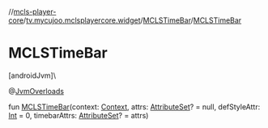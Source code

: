 //[mcls-player-core](../../../index.md)/[tv.mycujoo.mclsplayercore.widget](../index.md)/[MCLSTimeBar](index.md)/[MCLSTimeBar](-m-c-l-s-time-bar.md)

# MCLSTimeBar

[androidJvm]\

@[JvmOverloads](https://kotlinlang.org/api/latest/jvm/stdlib/kotlin.jvm/-jvm-overloads/index.html)

fun [MCLSTimeBar](-m-c-l-s-time-bar.md)(context: [Context](https://developer.android.com/reference/kotlin/android/content/Context.html), attrs: [AttributeSet](https://developer.android.com/reference/kotlin/android/util/AttributeSet.html)? = null, defStyleAttr: [Int](https://kotlinlang.org/api/latest/jvm/stdlib/kotlin/-int/index.html) = 0, timebarAttrs: [AttributeSet](https://developer.android.com/reference/kotlin/android/util/AttributeSet.html)? = attrs)
